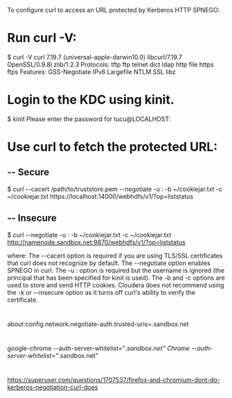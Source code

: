 To configure curl to access an URL protected by Kerberos HTTP SPNEGO:

# Run curl -V:
$ curl -V
curl 7.19.7 (universal-apple-darwin10.0) libcurl/7.19.7 OpenSSL/0.9.8l
zlib/1.2.3
Protocols: tftp ftp telnet dict ldap http file https ftps
Features: GSS-Negotiate IPv6 Largefile NTLM SSL libz

# Login to the KDC using kinit.
$ kinit
Please enter the password for tucu@LOCALHOST:

# Use curl to fetch the protected URL:
## -- Secure
$ curl --cacert /path/to/truststore.pem --negotiate -u : -b ~/cookiejar.txt -c ~/cookiejar.txt https://localhost:14000/webhdfs/v1/?op=liststatus

## -- Insecure
$ curl --negotiate -u : -b ~/cookiejar.txt -c ~/cookiejar.txt http://namenode.sandbox.net:9870/webhdfs/v1/?op=liststatus

where:
The --cacert option is required if you are using TLS/SSL certificates that curl does not recognize by default.
The --negotiate option enables SPNEGO in curl.
The -u : option is required but the username is ignored (the principal that has been specified for kinit is used).
The -b and -c options are used to store and send HTTP cookies.
Cloudera does not recommend using the -k or --insecure option as it turns off curl's ability to verify the certificate.

#
#
#
about:config
network.negotiate-auth.trusted-uris=.sandbox.net

#
#
google-chrome --auth-server-whitelist="*.sandbox.net"
Chrome --auth-server-whitelist="*.sandbox.net"

#
#
#

https://superuser.com/questions/1707537/firefox-and-chromium-dont-do-kerberos-negotiation-curl-does
